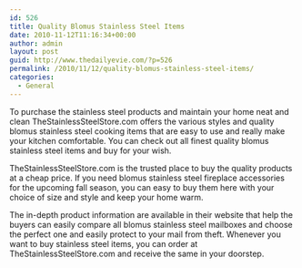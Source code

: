 ```yaml
---
id: 526
title: Quality Blomus Stainless Steel Items
date: 2010-11-12T11:16:34+00:00
author: admin
layout: post
guid: http://www.thedailyevie.com/?p=526
permalink: /2010/11/12/quality-blomus-stainless-steel-items/
categories:
  - General
---
```

To purchase the stainless steel products and maintain your home neat and clean TheStainlessSteelStore.com offers the various styles and quality blomus stainless steel cooking items that are easy to use and really make your kitchen comfortable. You can check out all finest quality blomus stainless steel items and buy for your wish.

TheStainlessSteelStore.com is the trusted place to buy the quality products at a cheap price. If you need blomus stainless steel fireplace accessories for the upcoming fall season, you can easy to buy them here with your choice of size and style and keep your home warm.

The in-depth product information are available in their website that help the buyers can easily compare all blomus stainless steel mailboxes and choose the perfect one and easily protect to your mail from theft. Whenever you want to buy stainless steel items, you can order at TheStainlessSteelStore.com and receive the same in your doorstep.